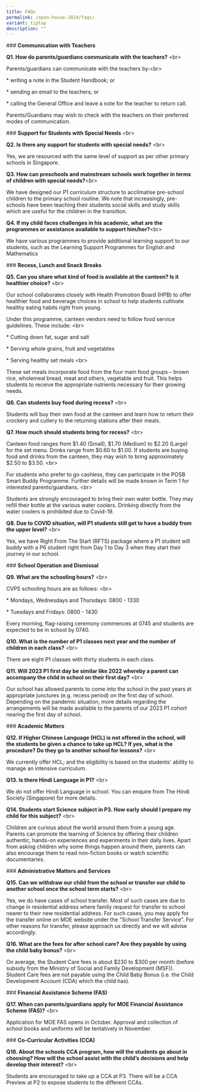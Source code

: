 ```yaml
---
title: FAQs
permalink: /open-house-2024/faqs/
variant: tiptap
description: ""
---
```

<p>### <strong>Communication with Teachers</strong>
</p>
<p><strong>Q1. How do parents/guardians communicate with the teachers?</strong> &lt;br&gt;</p>
<p>Parents/guardians can communicate with the teachers by:&lt;br&gt;</p>
<p>* writing a note in the Student Handbook; or</p>
<p>* sending an email to the teachers; or</p>
<p>* calling the General Office and leave a note for the teacher to return
call.</p>
<p>Parents/Guardians may wish to check with the teachers on their preferred
modes of communication.</p>
<p>### <strong>Support for Students with Special Needs</strong> &lt;br&gt;</p>
<p><strong>Q2. Is there any support for students with special needs?</strong> &lt;br&gt;</p>
<p>Yes, we are resourced with the same level of support as per other primary
schools in Singapore.</p>
<p><strong>Q3. How can preschools and mainstream schools work together in terms of children with special needs?</strong>&lt;br&gt;</p>
<p>We have designed our P1 curriculum structure to acclimatise pre-school
children to the primary school routine. We note that increasingly, pre-schools
have been teaching their students social skills and study skills which
are useful for the children in the transition.</p>
<p><strong>Q4. If my child faces challenges in his academic, what are the programmes or assistance available to support him/her?</strong>&lt;br&gt;</p>
<p>We have various programmes to provide additional learning support to our
students, such as the Learning Support Programmes for English and Mathematics</p>
<p></p>
<p>### <strong>Recess, Lunch and Snack Breaks</strong>
</p>
<p><strong>Q5. Can you share what kind of food is available at the canteen? Is it healthier choice?</strong> &lt;br&gt;</p>
<p>Our school collaborates closely with Health Promotion Board (HPB) to offer
healthier food and beverage choices in school to help students cultivate
healthy eating habits right from young.</p>
<p>Under this programme, canteen vendors need to follow food service guidelines.
These include: &lt;br&gt;</p>
<p>* Cutting down fat, sugar and salt</p>
<p>* Serving whole grains, fruit and vegetables</p>
<p>* Serving healthy set meals &lt;br&gt;</p>
<p>These set meals incorporate food from the four main food groups – brown
rice, wholemeal bread, meat and others, vegetable and fruit. This helps
students to receive the appropriate nutrients necessary for their growing
needs.</p>
<p><strong>Q6. Can students buy food during recess?</strong> &lt;br&gt;</p>
<p>Students will buy their own food at the canteen and learn how to return
their crockery and cutlery to the returning stations after their meals.</p>
<p><strong>Q7. How much should students bring for recess?</strong> &lt;br&gt;</p>
<p>Canteen food ranges from $1.40 (Small), $1.70 (Medium) to $2.20 (Large)
for the set menu. Drinks range from $0.60 to $1.00. If students are buying
food and drinks from the canteen, they may wish to bring approximately
$2.50 to $3.50. &lt;br&gt;</p>
<p>For students who prefer to go cashless, they can participate in the POSB
Smart Buddy Programme. Further details will be made known in Term 1 for
interested parents/guardians. &lt;br&gt;</p>
<p>Students are strongly encouraged to bring their own water bottle. They
may refill their bottle at the various water coolers. Drinking directly
from the water coolers is prohibited due to Covid-19.</p>
<p><strong>Q8. Due to COVID situation, will P1 students still get to have a buddy from the upper level?</strong> &lt;br&gt;</p>
<p>Yes, we have Right From The Start (RFTS) package where a P1 student will
buddy with a P6 student right from Day 1 to Day 3 when they start their
journey in our school.</p>
<p>### <strong>School Operation and Dismissal</strong>
</p>
<p><strong>Q9. What are the schooling hours?</strong> &lt;br&gt;</p>
<p>CVPS schooling hours are as follows: &lt;br&gt;</p>
<p>* Mondays, Wednesdays and Thursdays: 0800 - 1330</p>
<p>* Tuesdays and Fridays: 0800 - 1430</p>
<p>Every morning, flag-raising ceremony commences at 0745 and students are
expected to be in school by 0740.</p>
<p><strong>Q10. What is the number of P1 classes next year and the number of children in each class?</strong> &lt;br&gt;</p>
<p>There are eight P1 classes with thirty students in each class.</p>
<p><strong>Q11. Will 2023 P1 first day be similar like 2022 whereby a parent can accompany the child in school on their first day?</strong> &lt;br&gt;</p>
<p>Our school has allowed parents to come into the school in the past years
at appropriate junctures (e.g. recess period) on the first day of school.
Depending on the pandemic situation, more details regarding the arrangements
will be made available to the parents of our 2023 P1 cohort nearing the
first day of school.</p>
<p></p>
<p>### <strong>Academic Matters</strong> 
</p>
<p><strong>Q12. If Higher Chinese Language (HCL) is not offered in the school, will the students be given a chance to take up HCL? If yes, what is the procedure? Do they go to another school for lessons?</strong> &lt;br&gt;</p>
<p>We currently offer HCL; and the eligibility is based on the students'
ability to manage an intensive curriculum.</p>
<p><strong>Q13. Is there Hindi Language in P1?</strong> &lt;br&gt;</p>
<p>We do not offer Hindi Language in school. You can enquire from The Hindi
Society (Singapore) for more details.</p>
<p><strong>Q14. Students start Science subject in P3. How early should I prepare my child for this subject?</strong> &lt;br&gt;</p>
<p>Children are curious about the world around them from a young age. Parents
can promote the learning of Science by offering their children authentic,
hands-on experiences and experiments in their daily lives. Apart from asking
children why some things happen around them, parents can also encourage
them to read non-fiction books or watch scientific documentaries.</p>
<p>### <strong>Administrative Matters and Services</strong>
</p>
<p><strong>Q15. Can we withdraw our child from the school or transfer our child to another school once the school term starts?</strong> &lt;br&gt;</p>
<p>Yes, we do have cases of school transfer. Most of such cases are due to
change in residential address where family request for transfer to school
nearer to their new residential address. For such cases, you may apply
for the transfer online on MOE website under the "School Transfer Service".
For other reasons for transfer, please approach us directly and we will
advise accordingly.</p>
<p><strong>Q16. What are the fees for after school care? Are they payable by using the child baby bonus?</strong> &lt;br&gt;</p>
<p>On average, the Student Care fees is about $230 to $300 per month (before
subsidy from the Ministry of Social and Family Development (MSF)). Student
Care fees are not payable using the Child Baby Bonus (i.e. the Child Development
Account (CDA) which the child has).</p>
<p>### <strong>Financial Assistance Scheme (FAS)</strong>
</p>
<p><strong>Q17. When can parents/guardians apply for MOE Financial Assistance Scheme (FAS)?</strong> &lt;br&gt;</p>
<p>Application for MOE FAS opens in October. Approval and collection of school
books and uniforms will be tentatively in November.</p>
<p></p>
<p>### <strong>Co-Curricular Activities (CCA)</strong>
</p>
<p><strong>Q18. About the schools CCA program, how will the students go about in choosing? How will the school assist with the child’s decisions and help develop their interest?</strong> &lt;br&gt;</p>
<p>Students are encouraged to take up a CCA at P3. There will be a CCA Preview
at P2 to expose students to the different CCAs.</p>